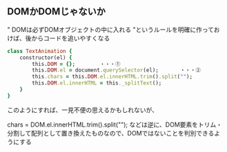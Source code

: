 

## DOMかDOMじゃないか
" DOMは必ずDOMオブジェクトの中に入れる "というルールを明確に作っておけば、後からコードを追いやすくなる  

```rb
class TextAnimation {
    constructor(el) {
        this.DOM = {};        ・・・①
        this.DOM.el = document.querySelector(el);       ・・・②
        this.chars = this.DOM.el.innerHTML.trim().split("");
        this.DOM.el.innerHTML = this._splitText();
    }
}
```

このようにすれば、一見不便の思えるかもしれないが、

chars  =  DOM.el.innerHTML.trim().split("");  などは逆に、DOM要素をトリム・分割して配列として置き換えたものなので、DOMではないことを判別できるようにする



